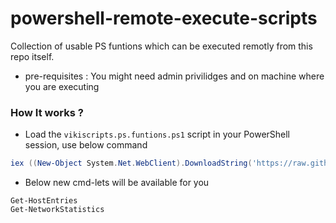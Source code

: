 # powershell-remote-execute-scripts

Collection of usable PS funtions which can be executed remotly from this repo itself.

* pre-requisites : You might need admin privilidges and  on machine where you are executing

### How It works ?

* Load the `vikiscripts.ps.funtions.ps1` script in your PowerShell session, use below command

```powershell
iex ((New-Object System.Net.WebClient).DownloadString('https://raw.githubusercontent.com/hclpandv/powershell-remote-execute-scripts/master/vikiscripts.ps.funtions.ps1'))
```
* Below new cmd-lets will be available for you

```
Get-HostEntries
Get-NetworkStatistics
```
